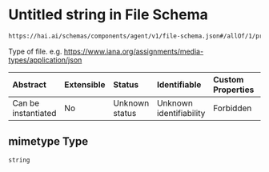 # Untitled string in File Schema

```txt
https://hai.ai/schemas/components/agent/v1/file-schema.json#/allOf/1/properties/mimetype
```

Type of file. e.g. <https://www.iana.org/assignments/media-types/application/json>

| Abstract            | Extensible | Status         | Identifiable            | Custom Properties | Additional Properties | Access Restrictions | Defined In                                                                                        |
| :------------------ | :--------- | :------------- | :---------------------- | :---------------- | :-------------------- | :------------------ | :------------------------------------------------------------------------------------------------ |
| Can be instantiated | No         | Unknown status | Unknown identifiability | Forbidden         | Allowed               | none                | [files.schema.json\*](../../schemas/components/files/v1/files.schema.json "open original schema") |

## mimetype Type

`string`
